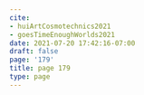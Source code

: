 ```yaml
---
cite:
- huiArtCosmotechnics2021
- goesTimeEnoughWorlds2021
date: 2021-07-20 17:42:16-07:00
draft: false
page: '179'
title: page 179
type: page
---
```


